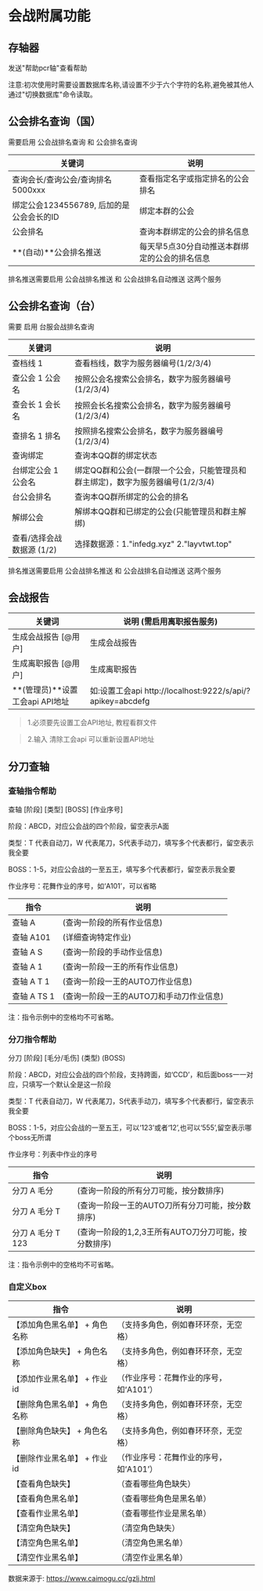 # 会战附属功能

## 存轴器

发送"帮助pcr轴"查看帮助

注意:初次使用时需要设置数据库名称,请设置不少于六个字符的名称,避免被其他人通过"切换数据库"命令读取。

## 公会排名查询（国）

需要启用 公会战排名查询 和 公会排名查询

| 关键词                                   | 说明                                          |
| ---------------------------------------- | --------------------------------------------- |
| 查询会长/查询公会/查询排名5000xxx        | 查看指定名字或指定排名的公会排名              |
| 绑定公会1234556789, 后加的是公会会长的ID | 绑定本群的公会                                |
| 公会排名                                 | 查询本群绑定的公会的排名信息                  |
| **(自动)**公会排名推送                   | 每天早5点30分自动推送本群绑定的公会的排名信息 |

排名推送需要启用 公会战排名推送 和 公会战排名自动推送 这两个服务

## 公会排名查询（台）

需要 启用 台服会战排名查询

| 关键词                    | 说明                                                                            |
| ------------------------- | ------------------------------------------------------------------------------- |
| 查档线 1                  | 查看档线，数字为服务器编号(1/2/3/4)                                             |
| 查公会 1 公会名           | 按照公会名搜索公会排名，数字为服务器编号(1/2/3/4)                               |
| 查会长 1 会长名           | 按照会长名搜索公会排名，数字为服务器编号(1/2/3/4)                               |
| 查排名 1 排名             | 按照排名搜索公会排名，数字为服务器编号(1/2/3/4)                                 |
| 查询绑定                  | 查询本QQ群的绑定状态                                                            |
| 台绑定公会 1 公会名       | 绑定QQ群和公会(一群限一个公会，只能管理员和群主绑定)，数字为服务器编号(1/2/3/4) |
| 台公会排名                | 查询本QQ群所绑定的公会的排名                                                    |
| 解绑公会                  | 解绑本QQ群和已绑定的公会(只能管理员和群主解绑)                                  |
| 查看/选择会战数据源 (1/2) | 选择数据源：1."infedg.xyz" 2."layvtwt.top"                                      |

排名推送需要启用 公会战排名推送 和 公会战排名自动推送 这两个服务

## 会战报告

| 关键词                          | 说明 (需启用离职报告服务)                                  |
| ------------------------------- | ---------------------------------------------------------- |
| 生成会战报告 [@用户]            | 生成会战报告                                               |
| 生成离职报告 [@用户]            | 生成离职报告                                               |
| **(管理员)**设置工会api API地址 | 如:设置工会api http://localhost:9222/s/api/?apikey=abcdefg |

> 1.必须要先设置工会API地址, 教程看群文件

> 2.输入 清除工会api 可以重新设置API地址

## 分刀查轴

### 查轴指令帮助

查轴 [阶段] [类型] [BOSS] [作业序号]

阶段：ABCD，对应公会战的四个阶段，留空表示A面

类型：T 代表自动刀，W 代表尾刀，S代表手动刀，填写多个代表都行，留空表示我全要

BOSS：1-5，对应公会战的一至五王，填写多个代表都行，留空表示我全要

作业序号：花舞作业的序号，如‘A101’，可以省略

| 指令        | 说明                                     |
| ----------- | ---------------------------------------- |
| 查轴 A      | (查询一阶段的所有作业信息)               |
| 查轴 A101   | (详细查询特定作业)                       |
| 查轴 A S    | (查询一阶段的手动作业信息)               |
| 查轴 A 1    | (查询一阶段一王的所有作业信息)           |
| 查轴 A T 1  | (查询一阶段一王的AUTO刀作业信息)         |
| 查轴 A TS 1 | (查询一阶段一王的AUTO刀和手动刀作业信息) |

注：指令示例中的空格均不可省略。

### 分刀指令帮助

分刀 [阶段] [毛分/毛伤] (类型) (BOSS)

阶段：ABCD，对应公会战的四个阶段，支持跨面，如‘CCD’，和后面boss一一对应，只填写一个默认全是这一阶段

类型：T 代表自动刀，W 代表尾刀，S代表手动刀，填写多个代表都行，留空表示我全要

BOSS：1-5，对应公会战的一至五王，可以‘123’或者‘12’,也可以‘555’,留空表示哪个boss无所谓

作业序号：列表中作业的序号

| 指令              | 说明                                                |
| ----------------- | --------------------------------------------------- |
| 分刀 A 毛分       | (查询一阶段的所有分刀可能，按分数排序)              |
| 分刀 A 毛分 T     | (查询一阶段一王的AUTO刀所有分刀可能，按分数排序)    |
| 分刀 A 毛分 T 123 | (查询一阶段的1,2,3王所有AUTO刀分刀可能，按分数排序) |

注：指令示例中的空格均不可省略。

### 自定义box

| 指令                          | 说明                                   |
| ----------------------------- | -------------------------------------- |
| 【添加角色黑名单】 + 角色名称 | （支持多角色，例如春环环奈，无空格）   |
| 【添加角色缺失】 + 角色名称   | （支持多角色，例如春环环奈，无空格）   |
| 【添加作业黑名单】 + 作业id   | （作业序号：花舞作业的序号，如‘A101’） |
| 【删除角色黑名单】 + 角色名称 | （支持多角色，例如春环环奈，无空格）   |
| 【删除角色缺失】 + 角色名称   | （支持多角色，例如春环环奈，无空格）   |
| 【删除作业黑名单】 + 作业id   | （作业序号：花舞作业的序号，如‘A101’） |
| 【查看角色缺失】              | （查看哪些角色缺失）                   |
| 【查看角色黑名单】            | （查看哪些角色是黑名单）               |
| 【查看作业黑名单】            | （查看哪些作业是黑名单）               |
| 【清空角色缺失】              | （清空角色缺失）                       |
| 【清空角色黑名单】            | （清空角色黑名单）                     |
| 【清空作业黑名单】            | （清空作业黑名单）                     |

数据来源于: https://www.caimogu.cc/gzlj.html
